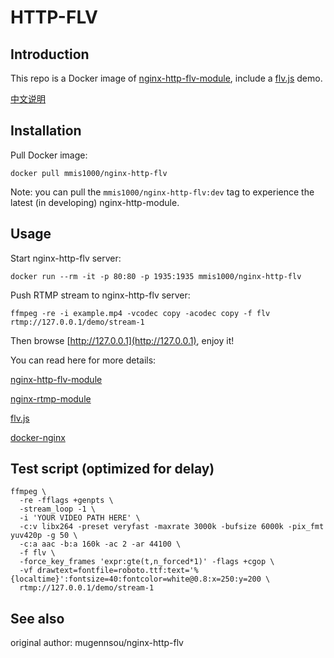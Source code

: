 # HTTP-FLV

## Introduction

This repo is a Docker image of [nginx-http-flv-module](https://github.com/winshining/nginx-http-flv-module), include a [flv.js](https://github.com/bilibili/flv.js) demo.

[中文说明](https://github.com/mmis1000/http-flv/blob/master/README_CN.md)

## Installation

Pull Docker image:

```shell
docker pull mmis1000/nginx-http-flv
```

Note: you can pull the `mmis1000/nginx-http-flv:dev` tag to experience the latest (in developing) nginx-http-module.

## Usage

Start nginx-http-flv server:

```shell
docker run --rm -it -p 80:80 -p 1935:1935 mmis1000/nginx-http-flv
```

Push RTMP stream to nginx-http-flv server:

```shell
ffmpeg -re -i example.mp4 -vcodec copy -acodec copy -f flv rtmp://127.0.0.1/demo/stream-1
```

Then browse [http://127.0.0.1](http://127.0.0.1), enjoy it!

You can read here for more details:

[nginx-http-flv-module](https://github.com/winshining/nginx-http-flv-module)

[nginx-rtmp-module](https://github.com/arut/nginx-rtmp-module)

[flv.js](https://github.com/bilibili/flv.js)

[docker-nginx](https://github.com/nginxinc/docker-nginx)

## Test script (optimized for delay)

```shell
ffmpeg \
  -re -fflags +genpts \
  -stream_loop -1 \
  -i 'YOUR VIDEO PATH HERE' \
  -c:v libx264 -preset veryfast -maxrate 3000k -bufsize 6000k -pix_fmt yuv420p -g 50 \
  -c:a aac -b:a 160k -ac 2 -ar 44100 \
  -f flv \
  -force_key_frames 'expr:gte(t,n_forced*1)' -flags +cgop \
  -vf drawtext=fontfile=roboto.ttf:text='%{localtime}':fontsize=40:fontcolor=white@0.8:x=250:y=200 \
  rtmp://127.0.0.1/demo/stream-1
```

## See also

original author: mugennsou/nginx-http-flv